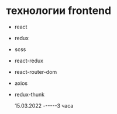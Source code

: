 # технологии frontend

- react
- redux
- scss
- react-redux
- react-router-dom
- axios
- redux-thunk


  15.03.2022 ------3 часа
